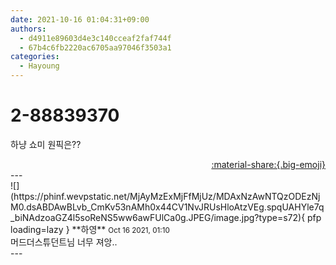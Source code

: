 ```yaml
---
date: 2021-10-16 01:04:31+09:00
authors:
  - d4911e89603d4e3c140cceaf2faf744f
  - 67b4c6fb2220ac6705aa97046f3503a1
categories:
  - Hayoung
---
```


# 2-88839370

<div class="post-container" markdown="1">
<div class="content-container md-sidebar__scrollwrap" markdown="1">

하냥 쇼미 원픽은??

</div>
</div>

<div style="text-align: right;" markdown="1">
<a href="https://weverse.io/fromis9/fanpost/2-88839370" style="text-align: right;">:material-share:{.big-emoji}</a>
</div>
---

<div class="comments-container md-sidebar__scrollwrap" markdown="1">
<div class="comment" markdown="1">
<div class='id-container' markdown="1">
![](https://phinf.wevpstatic.net/MjAyMzExMjFfMjUz/MDAxNzAwNTQzODEzNjM0.dsABDAwBLvb_CmKv53nAMh0x44CV1NvJRUsHloAtzVEg.spqUAHYle7q_biNAdzoaGZ4l5soReNS5ww6awFUlCa0g.JPEG/image.jpg?type=s72){ pfp loading=lazy }
**<span class="artist">하영</span>** <small>Oct 16 2021, 01:10</small><br>
</div>
<div class='comment-body' markdown="1">
머드더스튜던트님 너무 져앙..
</div>
</div>
</div>
---
